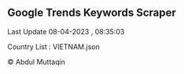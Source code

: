

## Google Trends Keywords Scraper 
 
Last Update 08-04-2023 , 08:35:03

Country List :
VIETNAM.json



© Abdul Muttaqin 

